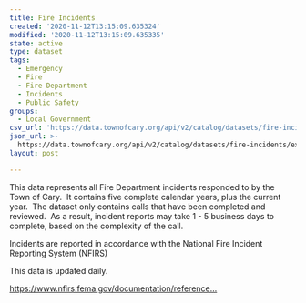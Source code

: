 ```yaml
---
title: Fire Incidents
created: '2020-11-12T13:15:09.635324'
modified: '2020-11-12T13:15:09.635335'
state: active
type: dataset
tags:
  - Emergency
  - Fire
  - Fire Department
  - Incidents
  - Public Safety
groups:
  - Local Government
csv_url: 'https://data.townofcary.org/api/v2/catalog/datasets/fire-incidents/exports/csv'
json_url: >-
  https://data.townofcary.org/api/v2/catalog/datasets/fire-incidents/exports/json
layout: post

---
```

<p>This data represents all Fire Department incidents responded to by the Town of Cary.  It contains five complete calendar years, plus the current year.  The dataset only contains calls that have been completed and reviewed.  As a result, incident reports may take 1 - 5 business days to complete, based on the complexity of the call.</p><p>Incidents are reported in accordance with the National Fire Incident Reporting System (NFIRS) </p><p>This data is updated daily.</p><p><a href="https://www.nfirs.fema.gov/documentation/reference/">https://www.nfirs.fema.gov/documentation/reference...</a></p>

